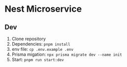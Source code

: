 # Nest Microservice

## Dev

1. Clone repository
2. Dependencies: `pnpm install`
3. env file: `cp .env.example .env`
4. Prisma migation: `npx prisma migrate dev --name init`
5. Start: `pnpm run start:dev`
